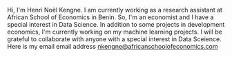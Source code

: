Hi,
I'm Henri Noël Kengne. I am currently working as a research assistant at African School of Economics in Benin.
So, I'm an economist and I have a special interest in Data Science.
In addition to some projects in development economics, I'm currently working on my machine learning projects.
I will be grateful to collaborate with anyone with a special interest in Data Sceience.
Here is my email email address nkengne@africanschoolofeconomics.com 
